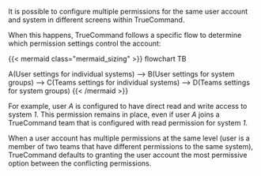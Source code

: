 &NewLine;

It is possible to configure multiple permissions for the same user account and system in different screens within TrueCommand.

When this happens, TrueCommand follows a specific flow to determine which permission settings control the account:

{{< mermaid class="mermaid_sizing" >}}
flowchart TB

A(User settings for individual systems) --> B(User settings for system groups) --> C(Teams settings for individual systems) --> D(Teams settings for system groups)
{{< /mermaid >}}

For example, user *A* is configured to have direct read and write access to system *1*.
This permission remains in place, even if user *A* joins a TrueCommand team that is configured with read permission for system *1*.

When a user account has multiple permissions at the same level (user is a member of two teams that have different permissions to the same system), TrueCommand defaults to granting the user account the most permissive option between the conflicting permissions.
